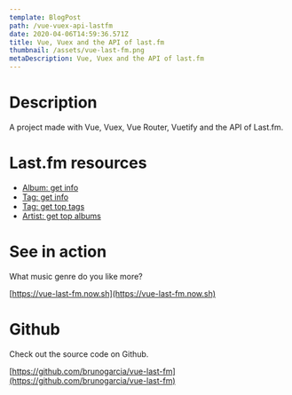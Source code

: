 ```yaml
---
template: BlogPost
path: /vue-vuex-api-lastfm
date: 2020-04-06T14:59:36.571Z
title: Vue, Vuex and the API of last.fm
thumbnail: /assets/vue-last-fm.png
metaDescription: Vue, Vuex and the API of last.fm
---
```

# Description

A project made with Vue, Vuex, Vue Router, Vuetify and the API of Last.fm.

# Last.fm resources

* [Album: get info](https://www.last.fm/api/show/album.getInfo)
* [Tag: get info](https://www.last.fm/api/show/tag.getInfo)
* [Tag: get top tags](https://www.last.fm/api/show/tag.getTopTags)
* [Artist: get top albums](https://www.last.fm/api/show/artist.getTopAlbums)

# See in action

What music genre do you like more?

[https://vue-last-fm.now.sh](https://vue-last-fm.now.sh)

# Github

Check out the source code on Github.

[https://github.com/brunogarcia/vue-last-fm](https://github.com/brunogarcia/vue-last-fm)
